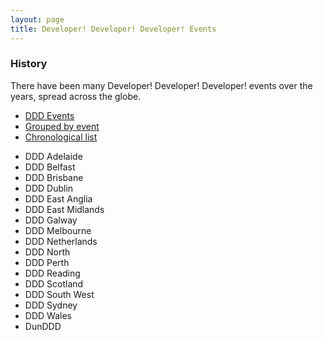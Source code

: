 ```yaml
---
layout: page
title: Developer! Developer! Developer! Events
---
```


### History

There have been many Developer! Developer! Developer! events over the years, spread across the globe.

<ul class="nav nav-tabs-horizontal">
    <li class="active"><a href="ddd.html">DDD Events</a></li>
    <li><a href="ddd-grouped.html">Grouped by event</a></li>
    <li><a href="ddd-list.html">Chronological list</a></li>
</ul>

- DDD Adelaide [<i class="fa fa-globe"></i>](https://www.dddadelaide.com) [<i class="fa fa-brands fa-x-twitter"></i>](https://x.com/dddadelaide)
- DDD Belfast [<i class="fa fa-brands fa-x-twitter"></i>](https://x.com/dddbelfast)
- DDD Brisbane [<i class="fa fa-globe"></i>](http://www.dddbrisbane.com) [<i class="fa fa-brands fa-x-twitter"></i>](https://x.com/dddbrisbane)
- DDD Dublin
- DDD East Anglia [<i class="fa fa-globe"></i>](https://www.dddeastanglia.com) [<i class="fa fa-brands fa-x-twitter"></i>](https://x.com/dddeastanglia) [<i class="fa fa-brands fa-facebook"></i>](https://www.facebook.com/dddeastanglia)
- DDD East Midlands [<i class="fa fa-globe"></i>](https://www.dddeastmidlands.com) [<i class="fa fa-brands fa-x-twitter"></i>](https://x.com/dddeastmidlands) [<i class="fa fa-linkedin"></i>](https://www.linkedin.com/company/ddd-east-midlands-limited/)
- DDD Galway
- DDD Melbourne [<i class="fa fa-globe"></i>](http://www.dddmelbourne.com) [<i class="fa fa-brands fa-x-twitter"></i>](https://x.com/dddmelb)
- DDD Netherlands [<i class="fa fa-globe"></i>](https://www.dddnetherlands.com) [<i class="fa fa-brands fa-x-twitter"></i>](https://x.com/DDDNetherlands)
- DDD North [<i class="fa fa-globe"></i>](http://www.dddnorth.co.uk) [<i class="fa fa-brands fa-x-twitter"></i>](https://x.com/dddnorth) [<i class="fa fa-brands fa-facebook"></i>](https://www.facebook.com/DDD-North-254649631214825)
- DDD Perth [<i class="fa fa-globe"></i>](http://www.dddperth.com) [<i class="fa fa-brands fa-x-twitter"></i>](https://x.com/dddperth)
- DDD Reading [<i class="fa fa-globe"></i>](http://www.developerdeveloperdeveloper.com) [<i class="fa fa-brands fa-x-twitter"></i>](https://x.com/developerday)
- DDD Scotland [<i class="fa fa-globe"></i>](https://dddscotland.org) [<i class="fa fa-brands fa-x-twitter"></i>](https://x.com/dddscot)
- DDD South West [<i class="fa fa-globe"></i>](http://www.dddsouthwest.com) [<i class="fa fa-brands fa-x-twitter"></i>](https://x.com/dddsouthwest)
- DDD Sydney [<i class="fa fa-globe"></i>](http://dddsydney.com.au) [<i class="fa fa-brands fa-x-twitter"></i>](https://x.com/dddsydney)
- DDD Wales [<i class="fa fa-globe"></i>](https://www.dddwales.com) [<i class="fa fa-brands fa-x-twitter"></i>](https://x.com/dddcymru) [<i class="fa fa-brands fa-facebook"></i>](https://www.facebook.com/dddwales)
- DunDDD

